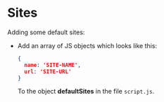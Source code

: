 # Sites

Adding some default sites:

* Add an array of JS objects which looks like this:
  ```json
  {
    name: 'SITE-NAME',
    url: 'SITE-URL'
  }
  ```

  To the object **defaultSites** in the file `script.js`.
